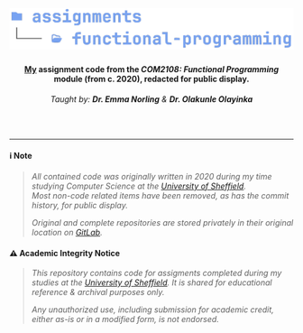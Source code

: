 <h1 align="center">
  <br>
<img src="https://github.com/robbowland/functional-programming/blob/main/.github/img/heading.png?raw=true" alt="functional-programming" width="800">
  <br>
</h1>

<h4 align="center"><a href="https://www.robbow.land" target="_blank">My</a> assignment code from the <i>COM2108: Functional Programming</i> module (from c. 2020), redacted for public display.</h4>
<p align="center"><i>Taught by: <strong>Dr. Emma Norling</strong> & <strong>Dr. Olakunle Olayinka</strong></i></p>

<br>
<br>
<hr>

#### ℹ️ Note
> *All contained code was originally written in 2020 during my time studying Computer Science at the [University of Sheffield](https://www.sheffield.ac.uk/).*<br>
> *Most non-code related items have been removed, as has the commit history, for public display.*
>
> *Original and complete repositories are stored privately in their original location on [GitLab](https://gitlab.com/university-assignments/com3502-speech-process).*

#### ⚠️ Academic Integrity Notice
> *This repository contains code for assigments completed during my studies at the [University of Sheffield](https://www.sheffield.ac.uk/).*
> *It is shared for educational reference & archival purposes only.*
>
> *Any unauthorized use, including submission for academic credit, either as-is or in a modified form, is not endorsed.*
